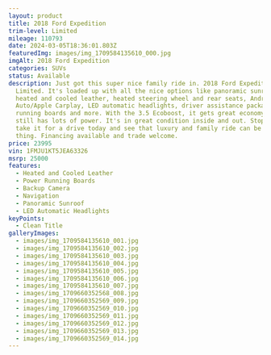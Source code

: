 ```yaml
---
layout: product
title: 2018 Ford Expedition
trim-level: Limited
mileage: 110793
date: 2024-03-05T18:36:01.803Z
featuredImg: images/img_1709584135610_000.jpg
imgAlt: 2018 Ford Expedition
categories: SUVs
status: Available
description: Just got this super nice family ride in. 2018 Ford Expedition
  Limited. It's loaded up with all the nice options like panoramic sunroof,
  heated and cooled leather, heated steering wheel and rear seats, Android
  Auto/Apple Carplay, LED automatic headlights, driver assistance package, power
  running boards and more. With the 3.5 Ecoboost, it gets great economy, but
  still has lots of power. It's in great condition inside and out. Stop by and
  take it for a drive today and see that luxury and family ride can be the same
  thing. Financing available and trade welcome.
price: 23995
vin: 1FMJU1KT5JEA63326
msrp: 25000
features:
  - Heated and Cooled Leather
  - Power Running Boards
  - Backup Camera
  - Navigation
  - Panoramic Sunroof
  - LED Automatic Headlights
keyPoints:
  - Clean Title
galleryImages:
  - images/img_1709584135610_001.jpg
  - images/img_1709584135610_002.jpg
  - images/img_1709584135610_003.jpg
  - images/img_1709584135610_004.jpg
  - images/img_1709584135610_005.jpg
  - images/img_1709584135610_006.jpg
  - images/img_1709584135610_007.jpg
  - images/img_1709660352568_008.jpg
  - images/img_1709660352569_009.jpg
  - images/img_1709660352569_010.jpg
  - images/img_1709660352569_011.jpg
  - images/img_1709660352569_012.jpg
  - images/img_1709660352569_013.jpg
  - images/img_1709660352569_014.jpg
---
```

